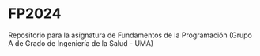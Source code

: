 # FP2024
Repositorio para la asignatura de Fundamentos de la Programación (Grupo A de Grado de Ingeniería de la Salud - UMA)
